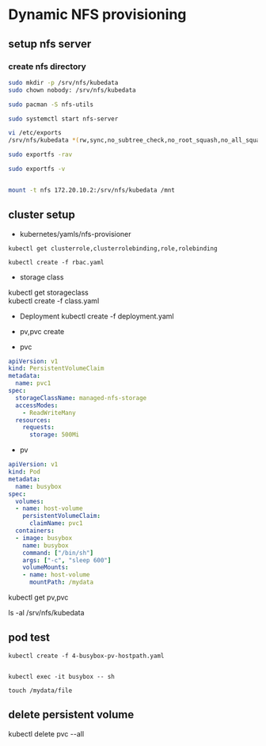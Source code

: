 # Dynamic NFS provisioning 


## setup nfs server 

### create nfs directory 

```bash
sudo mkdir -p /srv/nfs/kubedata 
sudo chown nobody: /srv/nfs/kubedata 

sudo pacman -S nfs-utils 

sudo systemctl start nfs-server

vi /etc/exports 
/srv/nfs/kubedata *(rw,sync,no_subtree_check,no_root_squash,no_all_squash,insecure)

sudo exportfs -rav 

sudo exportfs -v 


mount -t nfs 172.20.10.2:/srv/nfs/kubedata /mnt

```

## cluster setup 

* kubernetes/yamls/nfs-provisioner 

```
kubectl get clusterrole,clusterrolebinding,role,rolebinding

kubectl create -f rbac.yaml
```

* storage class


kubectl get storageclass       
kubectl create -f class.yaml

* Deployment
kubectl create -f deployment.yaml


* pv,pvc create 

* pvc 
```yaml
apiVersion: v1
kind: PersistentVolumeClaim
metadata:
  name: pvc1
spec:
  storageClassName: managed-nfs-storage 
  accessModes:
    - ReadWriteMany
  resources:
    requests:
      storage: 500Mi

```

* pv
```yaml
apiVersion: v1
kind: Pod
metadata:
  name: busybox
spec:
  volumes:
  - name: host-volume
    persistentVolumeClaim:
      claimName: pvc1
  containers:
  - image: busybox
    name: busybox
    command: ["/bin/sh"]
    args: ["-c", "sleep 600"]
    volumeMounts:
    - name: host-volume
      mountPath: /mydata
```

kubectl get pv,pvc 


ls -al /srv/nfs/kubedata 


## pod test 
```
kubectl create -f 4-busybox-pv-hostpath.yaml


kubectl exec -it busybox -- sh 

touch /mydata/file 
```


## delete persistent volume 
kubectl delete pvc --all